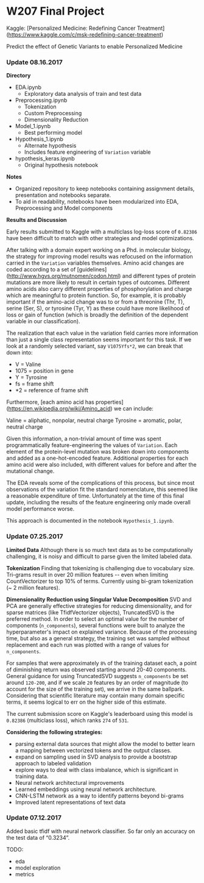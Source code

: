 # W207 Final Project

Kaggle: [Personalized Medicine: Redefining Cancer Treatment] (https://www.kaggle.com/c/msk-redefining-cancer-treatment)

Predict the effect of Genetic Variants to enable Personalized Medicine

### Update 08.16.2017

**Directory**

- EDA.ipynb
	- Exploratory data analysis of train and test data
- Preprocessing.ipynb
	- Tokenization
	- Custom Preprocessing
	- Dimensionality Reduction
- Model_1.ipynb
	- Best performing model
- Hypothesis_1.ipynb
	- Alternate hypothesis
	- Includes feature engineering of `Variation` variable
- hypothesis_keras.ipynb
	- Original hypothesis notebook


**Notes**

- Organized repository to keep notebooks containing assignment details, presentation and notebooks separate.
- To aid in readability, notebooks have been modularized into EDA, Preprocessing and Model components

**Results and Discussion**

Early results submitted to Kaggle with a multiclass log-loss score of `0.82386` have been difficult to match with other strategies and model optimizations. 

After talking with a domain expert working on a Phd. in molecular biology, the strategy for improving model results was refocused on the information carried in the `Variation` variables themselves. Amino acid changes are coded according to a set of [guidelines] (http://www.hgvs.org/mutnomen/codon.html) and different types of protein mutations are more likely to result in certain types of outcomes. Different amino acids also carry different properties of phosphorylation and charge which are meaningful to protein function. So, for example, it is probably important if the amino-acid change was to or from a threonine (Thr, T), serine (Ser, S), or tyrosine (Tyr, Y) as these could have more likelihood of loss or gain of function (which is broadly the definition of the dependent variable in our classification). 

The realization that each value in the variation field carries more information than just a single class representation seems important for this task. If we look at a randomly selected variant, say `V1075Yfs*2`, we can break that down into:

- V = Valine
- 1075 = position in gene
- Y = Tyrosine
- fs = frame shift
- *2 = reference of frame shift

Furthermore, [each amino acid has properties] (https://en.wikipedia.org/wiki/Amino_acid) we can include:

Valine = aliphatic, nonpolar, neutral charge
Tyrosine = aromatic, polar, neutral charge

Given this information, a non-trivial amount of time was spent programmatically feature-engineering the values of `Variation`. Each element of the protein-level mutation was broken down into components and added as a one-hot-encoded feature. Additional properties for each amino acid were also included, with different values for before and after the mutational change. 

The EDA reveals some of the complications of this process, but since most observations of the variation fit the standard nomenclature, this seemed like a reasonable expenditure of time. Unfortunately at the time of this final update, including the results of the feature engineering only made overall model performance worse. 

This approach is documented in the notebook `Hypothesis_1.ipynb`. 




### Update 07.25.2017

**Limited Data**
Although there is so much text data as to be computationally challenging, it is noisy and difficult to parse given the limited labeled data.

**Tokenization**
Finding that tokenizing is challenging due to vocabulary size. Tri-grams result in over 20 million features -- even when limiting CountVectorizer to top 10% of terms. Currently using bi-gram tokenization (~ 2 million features).

**Dimensionality Reduction using Singular Value Decomposition**
SVD and PCA are generally effective strategies for reducing dimensionality, and for sparse matrices (like TfidfVectorizer objects), TruncatedSVD is the preferred method. In order to select an optimal value for the number of components (`n_components`), several functions were built to analyze the hyperparameter's impact on explained variance. Because of the processing time, but also as a general strategy, the training set was sampled without replacement and each run was plotted with a range of values for `n_components`.

For samples that were approximately `8%` of the training dataset each, a point of diminishing return was observed starting around 20-40 components.  General guidance for using TruncatedSVD suggests `n_components` be set around `120-200`, and if we scale `20` features by an order of magnitude (to account for the size of the training set), we arrive in the same ballpark. Considering that scientific literature may contain many domain specific terms, it seems logical to err on the higher side of this estimate.

The current submission score on Kaggle's leaderboard using this model is `0.82386` (multiclass loss), which ranks `274` of `531`.

**Considering the following strategies:**

- parsing external data sources that might allow the model to better learn a mapping between vectorized tokens and the output classes.
- expand on sampling used in SVD analysis to provide a bootstrap approach to labeled validation
- explore ways to deal with class imbalance, which is significant in training data.
- Neural network architectural improvements
- Learned embeddings using neural network architecture.
- CNN-LSTM network as a way to identify patterns beyond bi-grams
- Improved latent representations of text data


### Update 07.12.2017
Added basic tfidf with neural network classifier. So far only an accuracy on the test data of “0.3234”.

TODO:

- eda
- model exploration
- metrics

